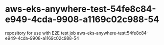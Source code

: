 # aws-eks-anywhere-test-54fe8c84-e949-4cda-9908-a1169c02c988-54
repository for use with E2E test job aws-eks-anywhere-test:54fe8c84-e949-4cda-9908-a1169c02c988-54
